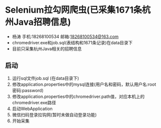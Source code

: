 # Selenium拉勾网爬虫(已采集1671条杭州Java招聘信息)

- 杨涛 手机:18268100534  邮箱:18268100534@163.com
- chromedriver.exe和job.sql(表结构和1671条记录)在data目录下
- 目前只采集杭州Java相关的招聘信息

## 启动

1. 运行sql文件job.sql (在data目录下)
2. 修改application.properties中的mysql连接(用户名和密码，默认用户名:root 密码:password)
3. 修改application.properties中的chromedriver.path值，对应本机上的chromedriver.exe路径
4. 启动WebApplication
5. 微信扫码登录拉钩网(暂时未做自动登录功能)
6. 开始采集
